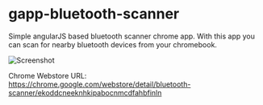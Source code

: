 # gapp-bluetooth-scanner

Simple angularJS based bluetooth scanner chrome app.
With this app you can scan for nearby bluetooth devices from your chromebook.

![Screenshot](https://lh6.googleusercontent.com/vt-t-MFjHOuwQ-IKX12nSMbANRT-V2pxhE0nf_mkxM-YzEvEc0jLCKIemlf6R7HC6re4DRT-Qw=s640-h400-e365-rw)

Chrome Webstore URL: https://chrome.google.com/webstore/detail/bluetooth-scanner/ekoddcneeknhkipabocnmcdfahbfinln
